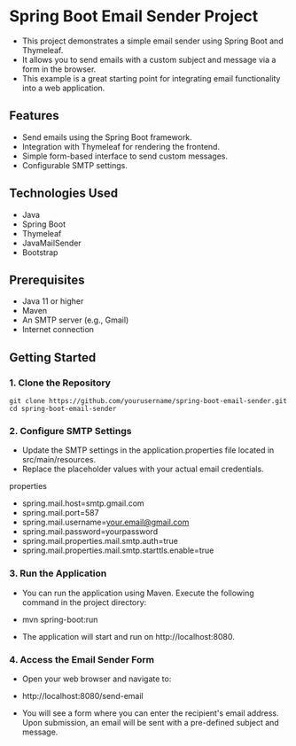 # Spring Boot Email Sender Project

- This project demonstrates a simple email sender using Spring Boot and Thymeleaf.
- It allows you to send emails with a custom subject and message via a form in the browser.
- This example is a great starting point for integrating email functionality into a web application.

## Features

- Send emails using the Spring Boot framework.
- Integration with Thymeleaf for rendering the frontend.
- Simple form-based interface to send custom messages.
- Configurable SMTP settings.

## Technologies Used

- Java
- Spring Boot
- Thymeleaf
- JavaMailSender
- Bootstrap

## Prerequisites

- Java 11 or higher
- Maven
- An SMTP server (e.g., Gmail)
- Internet connection

## Getting Started

### 1. Clone the Repository

```
git clone https://github.com/yourusername/spring-boot-email-sender.git
cd spring-boot-email-sender
```

### 2. Configure SMTP Settings
- Update the SMTP settings in the application.properties file located in src/main/resources.
- Replace the placeholder values with your actual email credentials.

properties

- spring.mail.host=smtp.gmail.com
- spring.mail.port=587
- spring.mail.username=your.email@gmail.com
- spring.mail.password=yourpassword
- spring.mail.properties.mail.smtp.auth=true
- spring.mail.properties.mail.smtp.starttls.enable=true

### 3. Run the Application
- You can run the application using Maven. Execute the following command in the project directory:
  
- mvn spring-boot:run

- The application will start and run on http://localhost:8080.

### 4. Access the Email Sender Form
- Open your web browser and navigate to:

- http://localhost:8080/send-email

- You will see a form where you can enter the recipient's email address. Upon submission, an email will be sent with a pre-defined subject and message.
